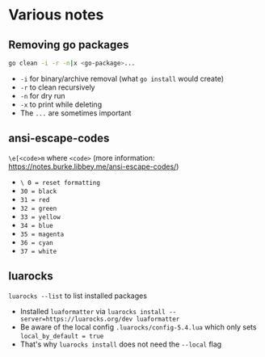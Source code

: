 # Various notes

## Removing go packages

```sh
go clean -i -r -n|x <go-package>...
```

* `-i` for binary/archive removal (what `go install` would create)
* `-r` to clean recursively
* `-n` for dry run
* `-x` to print while deleting
* The `...` are sometimes important

## ansi-escape-codes

`\e[<code>m` where `<code>` (more information: https://notes.burke.libbey.me/ansi-escape-codes/)

* `\ 0 = reset formatting`
* `30 = black`
* `31 = red`
* `32 = green`
* `33 = yellow`
* `34 = blue`
* `35 = magenta`
* `36 = cyan`
* `37 = white`

## luarocks

`luarocks --list` to list installed packages

* Installed `luaformatter` via `luarocks install --server=https://luarocks.org/dev luaformatter`
* Be aware of the local config `.luarocks/config-5.4.lua` which only sets `local_by_default = true`
* That's why `luarocks install` does not need the `--local` flag
